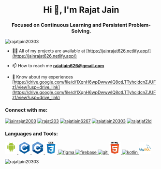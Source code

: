 <h1 align="center">Hi 👋, I'm Rajat Jain</h1>
<h3 align="center">Focused on Continuous Learning and Persistent Problem-Solving.</h3>

<p align="left"> <img src="https://komarev.com/ghpvc/?username=rajatjain20303&label=Profile%20views&color=0e75b6&style=flat" alt="rajatjain20303" /> </p>



- 👨‍💻 All of my projects are available at [https://jainrajat626.netlify.app/](https://jainrajat626.netlify.app/)

- 📫 How to reach me **rajatjain626@gmail.com**

- 📄 Know about my experiences [https://drive.google.com/file/d/1XqnH6wpDwwwIQ8otLTTyhcidcnZJUFz1/view?usp=drive_link](https://drive.google.com/file/d/1XqnH6wpDwwwIQ8otLTTyhcidcnZJUFz1/view?usp=drive_link)

<h3 align="left">Connect with me:</h3>
<p align="left">
<a href="https://linkedin.com/in/jainrajat2003" target="blank"><img align="center" src="https://raw.githubusercontent.com/rahuldkjain/github-profile-readme-generator/master/src/images/icons/Social/linked-in-alt.svg" alt="jainrajat2003" height="30" width="40" /></a>
<a href="https://www.codechef.com/users/rajat203" target="blank"><img align="center" src="https://cdn.jsdelivr.net/npm/simple-icons@3.1.0/icons/codechef.svg" alt="rajat203" height="30" width="40" /></a>
<a href="https://codeforces.com/profile/rajatjain6267" target="blank"><img align="center" src="https://raw.githubusercontent.com/rahuldkjain/github-profile-readme-generator/master/src/images/icons/Social/codeforces.svg" alt="rajatjain6267" height="30" width="40" /></a>
<a href="https://www.leetcode.com/rajatjain20303" target="blank"><img align="center" src="https://raw.githubusercontent.com/rahuldkjain/github-profile-readme-generator/master/src/images/icons/Social/leet-code.svg" alt="rajatjain20303" height="30" width="40" /></a>
<a href="https://auth.geeksforgeeks.org/user/rajatjaf2ld" target="blank"><img align="center" src="https://raw.githubusercontent.com/rahuldkjain/github-profile-readme-generator/master/src/images/icons/Social/geeks-for-geeks.svg" alt="rajatjaf2ld" height="30" width="40" /></a>
</p>

<h3 align="left">Languages and Tools:</h3>
<p align="left"> <a href="https://developer.android.com" target="_blank" rel="noreferrer"> <img src="https://raw.githubusercontent.com/devicons/devicon/master/icons/android/android-original-wordmark.svg" alt="android" width="40" height="40"/> </a> <a href="https://www.cprogramming.com/" target="_blank" rel="noreferrer"> <img src="https://raw.githubusercontent.com/devicons/devicon/master/icons/c/c-original.svg" alt="c" width="40" height="40"/> </a> <a href="https://www.w3schools.com/cpp/" target="_blank" rel="noreferrer"> <img src="https://raw.githubusercontent.com/devicons/devicon/master/icons/cplusplus/cplusplus-original.svg" alt="cplusplus" width="40" height="40"/> </a> <a href="https://www.w3schools.com/css/" target="_blank" rel="noreferrer"> <img src="https://raw.githubusercontent.com/devicons/devicon/master/icons/css3/css3-original-wordmark.svg" alt="css3" width="40" height="40"/> </a> <a href="https://www.figma.com/" target="_blank" rel="noreferrer"> <img src="https://www.vectorlogo.zone/logos/figma/figma-icon.svg" alt="figma" width="40" height="40"/> </a> <a href="https://firebase.google.com/" target="_blank" rel="noreferrer"> <img src="https://www.vectorlogo.zone/logos/firebase/firebase-icon.svg" alt="firebase" width="40" height="40"/> </a> <a href="https://git-scm.com/" target="_blank" rel="noreferrer"> <img src="https://www.vectorlogo.zone/logos/git-scm/git-scm-icon.svg" alt="git" width="40" height="40"/> </a> <a href="https://www.w3.org/html/" target="_blank" rel="noreferrer"> <img src="https://raw.githubusercontent.com/devicons/devicon/master/icons/html5/html5-original-wordmark.svg" alt="html5" width="40" height="40"/> </a> <a href="https://kotlinlang.org" target="_blank" rel="noreferrer"> <img src="https://www.vectorlogo.zone/logos/kotlinlang/kotlinlang-icon.svg" alt="kotlin" width="40" height="40"/> </a> <a href="https://www.mysql.com/" target="_blank" rel="noreferrer"> <img src="https://raw.githubusercontent.com/devicons/devicon/master/icons/mysql/mysql-original-wordmark.svg" alt="mysql" width="40" height="40"/> </a> </p>

<p><img align="left" src="https://github-readme-stats.vercel.app/api/top-langs?username=rajatjain20303&show_icons=true&locale=en&layout=compact" alt="rajatjain20303" /></p>



